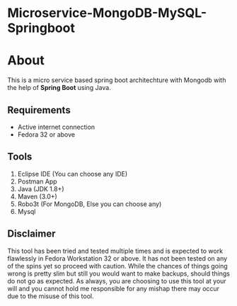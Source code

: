 # Microservice-MongoDB-MySQL-Springboot


# About 

This is a micro service based spring boot architechture with Mongodb with the help of **Spring Boot** using Java. 

## Requirements
* Active internet connection
* Fedora 32 or above

## Tools
1. Eclipse IDE (You can choose any IDE)
2. Postman App
3. Java (JDK 1.8+)
4. Maven (3.0+)
5. Robo3t (For MongoDB, Else you can choose any)
6. Mysql 

## Disclaimer
This tool has been tried and tested multiple times and is expected to work flawlessly in Fedora Workstation 32 or above. It has not been tested on any of the spins yet so proceed with caution. While the chances of things going wrong is pretty slim but still you would want to make backups, should things do not go as expected. As always, you are choosing to use this tool at your will and you cannot hold me responsible for any mishap there may occur due to the misuse of this tool.
